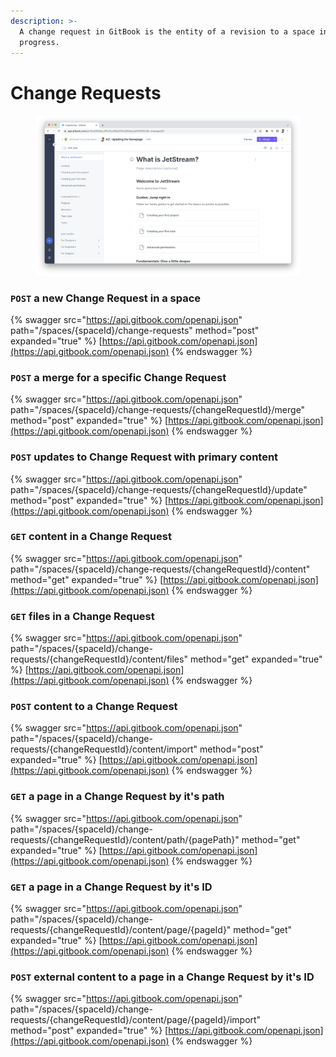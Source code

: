 ```yaml
---
description: >-
  A change request in GitBook is the entity of a revision to a space in
  progress.
---
```


# Change Requests

<figure><img src="../../../.gitbook/assets/Change Request.png" alt=""><figcaption></figcaption></figure>

### `POST` a new Change Request in a space

{% swagger src="https://api.gitbook.com/openapi.json" path="/spaces/{spaceId}/change-requests" method="post" expanded="true" %}
[https://api.gitbook.com/openapi.json](https://api.gitbook.com/openapi.json)
{% endswagger %}

### `POST` a merge for a specific Change Request

{% swagger src="https://api.gitbook.com/openapi.json" path="/spaces/{spaceId}/change-requests/{changeRequestId}/merge" method="post" expanded="true" %}
[https://api.gitbook.com/openapi.json](https://api.gitbook.com/openapi.json)
{% endswagger %}

### `POST` updates to Change Request with primary content

{% swagger src="https://api.gitbook.com/openapi.json" path="/spaces/{spaceId}/change-requests/{changeRequestId}/update" method="post" expanded="true" %}
[https://api.gitbook.com/openapi.json](https://api.gitbook.com/openapi.json)
{% endswagger %}

### `GET` content in a Change Request

{% swagger src="https://api.gitbook.com/openapi.json" path="/spaces/{spaceId}/change-requests/{changeRequestId}/content" method="get" expanded="true" %}
[https://api.gitbook.com/openapi.json](https://api.gitbook.com/openapi.json)
{% endswagger %}

### `GET` files in a Change Request

{% swagger src="https://api.gitbook.com/openapi.json" path="/spaces/{spaceId}/change-requests/{changeRequestId}/content/files" method="get" expanded="true" %}
[https://api.gitbook.com/openapi.json](https://api.gitbook.com/openapi.json)
{% endswagger %}

### `POST` content to a Change Request

{% swagger src="https://api.gitbook.com/openapi.json" path="/spaces/{spaceId}/change-requests/{changeRequestId}/content/import" method="post" expanded="true" %}
[https://api.gitbook.com/openapi.json](https://api.gitbook.com/openapi.json)
{% endswagger %}

### `GET` a page in a Change Request by it's path

{% swagger src="https://api.gitbook.com/openapi.json" path="/spaces/{spaceId}/change-requests/{changeRequestId}/content/path/{pagePath}" method="get" expanded="true" %}
[https://api.gitbook.com/openapi.json](https://api.gitbook.com/openapi.json)
{% endswagger %}

### `GET` a page in a Change Request by it's ID

{% swagger src="https://api.gitbook.com/openapi.json" path="/spaces/{spaceId}/change-requests/{changeRequestId}/content/page/{pageId}" method="get" expanded="true" %}
[https://api.gitbook.com/openapi.json](https://api.gitbook.com/openapi.json)
{% endswagger %}

### `POST` external content to a page in a Change Request by it's ID

{% swagger src="https://api.gitbook.com/openapi.json" path="/spaces/{spaceId}/change-requests/{changeRequestId}/content/page/{pageId}/import" method="post" expanded="true" %}
[https://api.gitbook.com/openapi.json](https://api.gitbook.com/openapi.json)
{% endswagger %}
